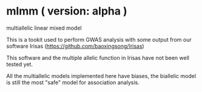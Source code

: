 # mlmm ( version: alpha )
multiallelic linear mixed model

This is a tookit used to perform GWAS analysis with some output from our software Irisas (https://github.com/baoxingsong/Irisas)

This software and the multiple allelic function in Irisas have not been well tested yet.

All the multiallelic models implemented here have biases, the biallelic model is still the most "safe" model for association analysis.
